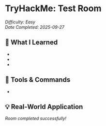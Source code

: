 # TryHackMe: Test Room
*Difficulty: Easy*  
*Date Completed: 2025-09-27*

## 🎯 What I Learned
- 
- 
- 

## 🔧 Tools & Commands
- 

## 💡 Real-World Application


*Room completed successfully!*
